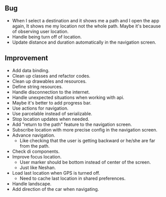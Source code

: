 ## Bug
- When I select a destination and it shows me a path and I open the app again, It shows me my location not the whole path. Maybe it's because of observing user location.
- Handle being turn off of location.
- Update distance and duration automatically in the navigation screen.

## Improvement
- Add data binding.
- Clean up classes and refactor codes.
- Clean up drawables and resources.
- Define string resources.
- Handle disconnection to the internet.
- Handle unexpected situations when working with api.
- Maybe it's better to add progress bar.
- Use actions for navigation.
- Use parcelable instead of serializable.
- Stop location updates when needed.
- Add "return to the path" feature to the navigation screen.
- Subscribe location with more precise config in the navigation screen.
- Advance navigation.
  - Like checking that the user is getting backward or he/she are far from the path.
- Check di components.
- Improve focus location.
  - User marker should be bottom instead of center of the screen.
  - Just like Neshan.
- Load last location when GPS is turned off.
  - Need to cache last location in shared preferences.
- Handle landscape.
- Add direction of the car when navigating.
